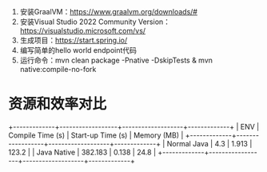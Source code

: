 1. 安装GraalVM：https://www.graalvm.org/downloads/#
2. 安装Visual Studio 2022 Community Version：https://visualstudio.microsoft.com/vs/
3. 生成项目：https://start.spring.io/
4. 编写简单的hello world endpoint代码
5. 运行命令：mvn clean package -Pnative -DskipTests & mvn native:compile-no-fork

# 资源和效率对比
+-------------+------------------+-------------------+-------------+
| ENV         | Compile Time (s) | Start-up Time (s) | Memory (MB) |
+-------------+------------------+-------------------+-------------+
| Normal Java | 4.3              | 1.913             | 123.2       |
| Java Native | 382.183          | 0.138             | 24.8        |
+-------------+------------------+-------------------+-------------+